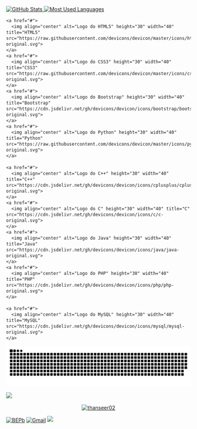 
  <a href="#">
    <img height="190rem" alt="GitHub Stats" src="https://github-readme-stats.vercel.app/api?username=thanseer02&show_icons=true&title_color=007acc&icon_color=007acc&text_color=007acc&bg_color=00000000&border_radius=15&border_color=00000000&count_private=true&hide=contribs&hide_rank=true"/>
  </a>
  <a href="#">
    <img height="190rem" alt="Most Used Languages" src="https://github-readme-stats.vercel.app/api/top-langs/?username=thanseer02&langs_count=6&layout=compact&title_color=007acc&icon_color=007acc&text_color=007acc&bg_color=00000000&border_radius=15&border_color=00000000&hide=jupyter%20notebook"/>
  </a>
</div> 
<div style="display: inline_block">
  <p align="center">
   



    <a href="#">
      <img align="center" alt="Logo do HTML5" height="30" width="40" title="HTML5" src="https://raw.githubusercontent.com/devicons/devicon/master/icons/html5/html5-original.svg">
    </a>
    <a href="#">
      <img align="center" alt="Logo do CSS3" height="30" width="40" title="CSS3" src="https://raw.githubusercontent.com/devicons/devicon/master/icons/css3/css3-original.svg">
    </a>
    <a href="#">
      <img align="center" alt="Logo do Bootstrap" height="30" width="40" title="Bootstrap" src="https://cdn.jsdelivr.net/gh/devicons/devicon/icons/bootstrap/bootstrap-original.svg">
    </a>
    <a href="#">
      <img align="center" alt="Logo do Python" height="30" width="40" title="Python" src="https://raw.githubusercontent.com/devicons/devicon/master/icons/python/python-original.svg">
    </a>

    <a href="#">
      <img align="center" alt="Logo do C++" height="30" width="40" title="C++" src="https://cdn.jsdelivr.net/gh/devicons/devicon/icons/cplusplus/cplusplus-original.svg">
    </a>
    <a href="#">
      <img align="center" alt="Logo do C" height="30" width="40" title="C" src="https://cdn.jsdelivr.net/gh/devicons/devicon/icons/c/c-original.svg">
    </a>
    <a href="#">
      <img align="center" alt="Logo do Java" height="30" width="40" title="Java" src="https://cdn.jsdelivr.net/gh/devicons/devicon/icons/java/java-original.svg">
    </a>
    <a href="#">
      <img align="center" alt="Logo do PHP" height="30" width="40" title="PHP" src="https://cdn.jsdelivr.net/gh/devicons/devicon/icons/php/php-original.svg">
    </a>

    <a href="#">
      <img align="center" alt="Logo do MySQL" height="30" width="40" title="MySQL" src="https://cdn.jsdelivr.net/gh/devicons/devicon/icons/mysql/mysql-original.svg"> 
    </a>

  </p>
</div>
<div> 
  <p align="center">
    <a href="#"><img title="Snake animation" src="snake.svg">
    </a>
  </p>
</div>
<img src="https://github-readme-streak-stats.herokuapp.com/?user=thanseer02"></img>
<!--   profile-green-animate -->
<p align="center"> 
<a href="https://github.com/ryo-ma/github-profile-trophy"><img src="https://github-profile-trophy.vercel.app/?username=thanseer02" alt="thanseer02" /></a>
</p>


<p align="left">
<a href="[https://linkedin.com/in/andrej-marinchenko-0445b7214](https://www.linkedin.com/in/muhammad-thanseer-2bb258274/)" target="blank"><img align="center" src="https://raw.githubusercontent.com/BEPb/BEPb/master/assets/linkedin.svg" alt="BEPb" height="30" width="30" /></a>
<a href="mailto:thanzeetnz83@gmail.com.com" target="blank"><img align="center" src="https://raw.githubusercontent.com/BEPb/BEPb/master/assets/gmail.svg" alt="Gmail" height="30" width="30" /></a>
<a href="https://api.whatsapp.com/send?phone=+919947977759" alt="Connect on Whatsapp"> <img src="https://img.shields.io/badge/WHATSAPP-%2325D366.svg?&style=for-the-badge&logo=whatsapp&logoColor=white" /> </a>
</p>
